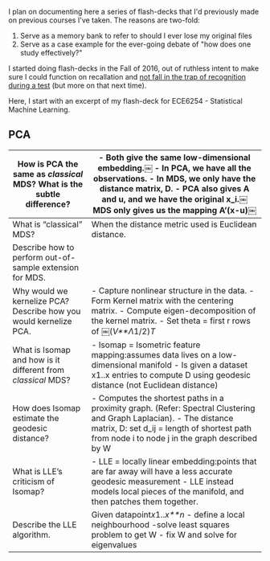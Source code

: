 I plan on documenting here a series of flash-decks that I'd previously made on previous courses I've taken. The reasons are two-fold:

1. Serve as a memory bank to refer to should I ever lose my original files
2. Serve as a case example for the ever-going debate of "how does one study effectively?"

I started doing flash-decks in the Fall of 2016, out of ruthless intent to make sure I could function on recallation and [not fall in the trap of recognition during a test](https://www.scotthyoung.com/blog/2015/06/22/stop-forgetting/) (but more on that next time).

Here, I start with an excerpt of my flash-deck for ECE6254 - Statistical Machine Learning.


## PCA

| How is PCA the same as *classical* MDS? What is the subtle difference? | - Both give the same low-dimensional embedding.￼ - In PCA, we have all the observations.  - In MDS, we only have the distance matrix, D. - PCA also gives A and u, and we have the original x_i.￼ MDS only gives us the mapping A’(x-u)￼ |
|------------------------------------------------------------------------|------------------------------------------------------------------------------------------------------------------------------------------------------------------------------------------------------------------------------------------|
| What is “classical” MDS?                                               | When the distance metric used is Euclidean distance.                                                                                                                                                                                     |
| Describe how to perform out-of-sample extension for MDS.               |                                                                                                                                                                                                                                          |
| Why would we kernelize PCA? Describe how you would kernelize PCA.      | - Capture nonlinear structure in the data. - Form Kernel matrix with the centering matrix. - Compute eigen-decomposition of the kernel matrix. - Set theta = first r rows of ￼(*V**Λ*1/2)*T*                                             |
| What is Isomap and how is it different from *classical* MDS?           | - Isomap = Isometric feature mapping:assumes data lives on a low-dimensional manifold - Is given a dataset x1..x entries to compute D using geodesic distance (not Euclidean distance)                                                   |
| How does Isomap estimate the geodesic distance?                        | - Computes the shortest paths in a proximity graph. (Refer: Spectral Clustering and Graph Laplacian).   - The distance matrix, D: set d_ij = length of shortest path from node i to node j in the graph described by W                   |
| What is LLE’s criticism of Isomap?                                     | - LLE = locally linear embedding:points that are far away will have a less accurate geodesic measurement - LLE instead models local pieces of the manifold, and then patches them together.                                              |
| Describe the LLE algorithm.                                            | Given datapoint*x*1..*x**n* - define a local neighbourhood   -solve least squares problem to get W   - fix W and solve for eigenvalues                                                                                                   |


